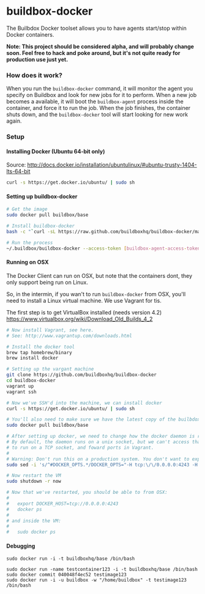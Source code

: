 # buildbox-docker

The Builbdox Docker toolset allows you to have agents start/stop within Docker
containers.

**Note: This project should be considered alpha, and will probably change soon.
Feel free to hack and poke around, but it's not quite ready for production use just yet.**

### How does it work?

When you run the `buildbox-docker` command, it will monitor the agent you specify
on Buildbox and look for new jobs for it to perform. When a new job becomes a
available, it will boot the `buildbox-agent` process inside the container, and force
it to run the job. When the job finishes, the container shuts down, and the `buildbox-docker`
tool will start looking for new work again.

### Setup

#### Installing Docker (Ubuntu 64-bit only)

Source: http://docs.docker.io/installation/ubuntulinux/#ubuntu-trusty-1404-lts-64-bit

```bash
curl -s https://get.docker.io/ubuntu/ | sudo sh
```

#### Setting up buildbox-docker

```bash
# Get the image
sudo docker pull buildbox/base

# Install buildbox-docker
bash -c "`curl -sL https://raw.github.com/buildboxhq/buildbox-docker/master/install.sh`"

# Run the process
~/.buildbox/buildbox-docker --access-token [buildbox-agent-access-token]
```

#### Running on OSX

The Docker Client can run on OSX, but note that the containers dont, they only support being run on Linux.

So, in the intermin, if you wan't to run `buildbox-docker` from OSX, you'll need to install a Linux virtual machine. We use Vagrant for tis.

The first step is to get VirtualBox installed (needs version 4.2) https://www.virtualbox.org/wiki/Download_Old_Builds_4_2

```bash
# Now install Vagrant, see here.
# See: http://www.vagrantup.com/downloads.html

# Install the docker tool
brew tap homebrew/binary
brew install docker

# Setting up the vargant machine
git clone https://github.com/buildboxhq/buildbox-docker
cd buildbox-docker
vagrant up
vagrant ssh

# Now we've SSH'd into the machine, we can install docker
curl -s https://get.docker.io/ubuntu/ | sudo sh

# You'll also need to make sure we have the latest copy of the builbdox base image
sudo docker pull buildbox/base

# After setting up docker, we need to change how the docker daemon is run.
# By default, the daemon runs on a unix socket, but we can't access that from OSX. So we need to change it
# to run on a TCP socket, and foward ports in Vagrant.
#
# Warning: Don't run this on a production system. You don't want to expose docker like this there.
sudo sed -i 's/^#DOCKER_OPTS.*/DOCKER_OPTS="-H tcp:\/\/0.0.0.0:4243 -H unix:\/\/var\/run\/docker.sock"/g' /etc/default/docker

# Now restart the VM
sudo shutdown -r now

# Now that we've restarted, you should be able to from OSX:
#
#   export DOCKER_HOST=tcp://0.0.0.0:4243
#   docker ps
#
# and inside the VM:
#
#   sudo docker ps
```

#### Debugging

```
sudo docker run -i -t buildboxhq/base /bin/bash

sudo docker run -name testcontainer123 -i -t buildboxhq/base /bin/bash
sudo docker commit 040048f4ec52 testimage123
sudo docker run -i -u buildbox -w "/home/buildbox" -t testimage123 /bin/bash
```
